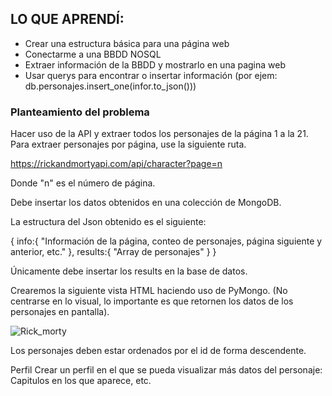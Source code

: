 
## LO QUE APRENDÍ:
- Crear una estructura básica para una página web
- Conectarme a una BBDD NOSQL
- Extraer información de la BBDD y mostrarlo en una pagina web
- Usar querys para encontrar o insertar información  (por ejem: db.personajes.insert_one(infor.to_json()))




### Planteamiento del problema

Hacer uso de la API y extraer todos los personajes de la página 1 a la 21. Para extraer personajes por página, use la siguiente ruta.

​https://rickandmortyapi.com/api/character?page=n

Donde "n" es el número de página.

Debe insertar los datos obtenidos en una colección de MongoDB.

La estructura del Json obtenido es el siguiente:

{
    info:{ "Información de la página, conteo de personajes, página siguiente y anterior, etc." },
    results:{ "Array de personajes" }
}

Únicamente debe insertar los results en la base de datos.

Crearemos la siguiente vista HTML haciendo uso de PyMongo. (No centrarse en lo visual, lo importante es que retornen los datos de los personajes en pantalla).

![Rick_morty](https://user-images.githubusercontent.com/109192347/204162672-d356b53b-eb18-404d-acdf-0dd715c99bb4.png)

Los personajes deben estar ordenados por el id de forma descendente.

Perfil
Crear un perfil en el que se pueda visualizar más datos del personaje: Capitulos en los que aparece, etc.
